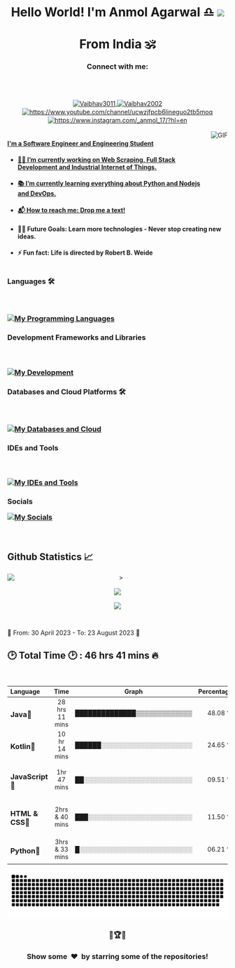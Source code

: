 <!--![Banner](Banner.png)
<a href='https://vaibhavjaiswal.vercel.app/#/'>-->
<h1 align="center">Hello World! I'm Anmol Agarwal ♎ <img src="https://files.aashutosh.dev/hey.gif" width="32"> </h1>
<h1 align="center">From India 🕉️</h1>
<h3 align="center">Connect with me:</h3><br></br>
<p align='center'>
<a href="https://www.linkedin.com/in/anmol-agarwal-b92204189/" target="blank"><img align="center" src="https://raw.githubusercontent.com/rahuldkjain/github-profile-readme-generator/master/src/images/icons/Social/linked-in-alt.svg" alt="Vaibhav3011" height="30" width="40" />
<a href="https://github.com/Anmol17Agarwal" target="blank"><img align="center" src="https://raw.githubusercontent.com/rahuldkjain/github-profile-readme-generator/master/src/images/icons/Social/github.svg" alt="Vaibhav2002" height="30" width="40" />
<a href="https://www.youtube.com/c/https://www.youtube.com/channel/ucwzjfpcb6lineguo2tb5moq" target="blank"><img align="center" src="https://raw.githubusercontent.com/rahuldkjain/github-profile-readme-generator/master/src/images/icons/Social/youtube.svg" alt="https://www.youtube.com/channel/ucwzjfpcb6lineguo2tb5moq" height="30" width="40" />
<a href="https://instagram.com/https://www.instagram.com/_anmol_17/?hl=en" target="blank"><img align="center" src="https://raw.githubusercontent.com/rahuldkjain/github-profile-readme-generator/master/src/images/icons/Social/instagram.svg" alt="https://www.instagram.com/_anmol_17/?hl=en" height="30" width="40" />
<br/>


<br/>
<img align="right" alt="GIF" height="160px" src="https://media.giphy.com/media/du3J3cXyzhj75IOgvA/giphy.gif" />

<h4> I'm a Software Engineer and Engineering Student  

- <h4>👨‍💻 I’m currently working on Web Scraping, Full Stack Development and Industrial Internet of Things.<br/>
- <h4>📚 I’m currently learning everything about Python and Nodejs and DevOps.<br/>
- #### 📬 How to reach me: [Drop me a text!](https://www.linkedin.com/in/anmol-agarwal-b92204189/)<br/>
- <h4>💪🏼 Future Goals: Learn more technologies - Never stop creating new ideas.<br/>
- <h4>⚡ Fun fact: Life is directed by Robert B. Weide<br/>
  <br/>


<h3> Languages 🛠 <h3><br/>
  
[![My Programming Languages](https://skillicons.dev/icons?i=kotlin,java,python,html,css,androidstudio,spring,selenium)](https://skillicons.dev)<br/>

<h3> Development Frameworks and Libraries<h3><br/>
  
[![My Development](https://skillicons.dev/icons?i=androidstudio,gradle,nodejs)](https://skillicons.dev)<br/>

<h3> Databases and Cloud Platforms 🛠 <h3><br/>
  
[![My Databases and Cloud](https://skillicons.dev/icons?i=mysql,sqlite,postgres)](https://skillicons.dev)<br/>

<h3> IDEs and Tools<h3><br/>
  
[![My IDEs and Tools](https://skillicons.dev/icons?i=raspberrypi,androidstudio,idea,vscode,git,github,arduino,postman)](https://skillicons.dev)<br/>

<h3> Socials
  
[![My Socials](https://skillicons.dev/icons?i=linkedin,twitter,instagram,discord)](https://skillicons.dev)<br/>


<br/>
<h2> Github Statistics 📈</h2>
 
<p align = "center" href="https://github.com/anuraghazra/github-readme-stats">
  <img align="left" src="https://github-readme-stats.vercel.app/api?username=Anmol17Agarwal&count_private=true&show_icons=true&title_color=fff&icon_color=79ff97&text_color=efefef&bg_color=24292e&cache_seconds=1800%22%20alt=%22Anmol17Agarwal%27s%20Github%20Stats%22%20width=%2260%">
 ><br/>

<p align = "center" href="https://github.com/anuraghazra/github-readme-stats">
  <img align="center" src="https://github-readme-stats.vercel.app/api/top-langs/?username=Anmol17Agarwal&layout=compact&theme=dark&hide_border=true" />
<br/>

<p align = "center" href="https://github.com/anuraghazra/github-readme-stats">
  <img align="center" src="http://github-readme-streak-stats.herokuapp.com?user=Anmol17Agarwal&theme=dark&hide_border=true&date_format=M%20j%5B%2C%20Y%5D" />
</p><br/>


<p align = left <h2>📆 From: 30 April 2023 - To: 23 August 2023 📆<h2>

<h2>🕑 Total Time 🕑 : 46 hrs 41 mins 🔥</h2> 
   <br/>


| Language      | Time     | Graph  | Percentage
| :---        |    :----:   |          :---: | ---:
| <h3>Java📔</h3>     | 28 hrs 11 mins          |██████████████▒▒▒▒▒▒▒▒▒▒▒▒▒| 48.08 %
|  <h3>Kotlin📘</h3>   | 10 hr 14 mins       | ██████░░░░░░░░░░░░░░░░░░░░░      |24.65 %
|<h3>JavaScript📕</h3>|1hr 47 mins |██░░░░░░░░░░░░░░░░░░░░░░░░░|09.51 %
|<h3>HTML & CSS📓</h3>|2hrs & 40 mins|███░░░░░░░░░░░░░░░░░░░░░░░░ |11.50 %
|<h3>Python📗</h3>|3hrs & 33 mins |█░░░░░░░░░░░░░░░░░░░░░░░░░░|06.21 %

 <!--
<p align="center">
[![](https://visitcount.itsvg.in/api?id=Anmol17Agarwal&label=Profile%20Views&pretty=false)](https://visitcount.itsvg.in)
Currently Internal Server
</p>-->

<p align="center">
<picture>
  <source media="(prefers-color-scheme: dark)" srcset="https://raw.githubusercontent.com/platane/platane/output/github-contribution-grid-snake-dark.svg">
  <source media="(prefers-color-scheme: light)" srcset="https://raw.githubusercontent.com/platane/platane/output/github-contribution-grid-snake.svg">
  <img alt="github contribution grid snake animation" src="https://raw.githubusercontent.com/platane/platane/output/github-contribution-grid-snake.svg">
</picture></p>

<h3 align="center">
🚀🏆📅
</h3>


<h3 align="center">Show some &nbsp;❤️&nbsp; by starring some of the repositories!</h3>
